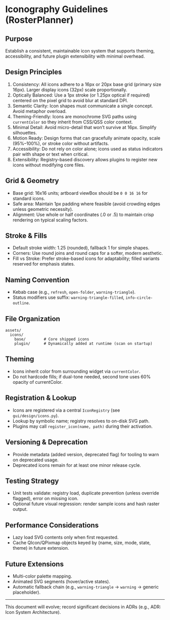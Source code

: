 # Iconography Guidelines (RosterPlanner)

## Purpose

Establish a consistent, maintainable icon system that supports theming, accessibility, and future plugin extensibility with minimal overhead.

## Design Principles

1. Consistency: All icons adhere to a 16px or 20px base grid (primary size 16px). Larger display icons (32px) scale proportionally.
2. Optically Balanced: Use a 1px stroke (or 1.25px optical if required) centered on the pixel grid to avoid blur at standard DPI.
3. Semantic Clarity: Icon shapes must communicate a single concept. Avoid metaphor overload.
4. Theming-Friendly: Icons are monochrome SVG paths using `currentColor` so they inherit from CSS/QSS color context.
5. Minimal Detail: Avoid micro-detail that won’t survive at 16px. Simplify silhouettes.
6. Motion Ready: Design forms that can gracefully animate opacity, scale (95%–100%), or stroke color without artifacts.
7. Accessibility: Do not rely on color alone; icons used as status indicators pair with shape or text when critical.
8. Extensibility: Registry-based discovery allows plugins to register new icons without modifying core files.

## Grid & Geometry

- Base grid: 16x16 units; artboard viewBox should be `0 0 16 16` for standard icons.
- Safe area: Maintain 1px padding where feasible (avoid crowding edges unless geometric necessity).
- Alignment: Use whole or half coordinates (.0 or .5) to maintain crisp rendering on typical scaling factors.

## Stroke & Fills

- Default stroke width: 1.25 (rounded), fallback 1 for simple shapes.
- Corners: Use round joins and round caps for a softer, modern aesthetic.
- Fill vs Stroke: Prefer stroke-based icons for adaptability; filled variants reserved for emphasis states.

## Naming Convention

- Kebab case (e.g., `refresh`, `open-folder`, `warning-triangle`).
- Status modifiers use suffix: `warning-triangle-filled`, `info-circle-outline`.

## File Organization

```
assets/
  icons/
    base/        # Core shipped icons
    plugin/      # Dynamically added at runtime (scan on startup)
```

## Theming

- Icons inherit color from surrounding widget via `currentColor`.
- Do not hardcode fills; if dual-tone needed, second tone uses 60% opacity of currentColor.

## Registration & Lookup

- Icons are registered via a central `IconRegistry` (see `gui/design/icons.py`).
- Lookup by symbolic name; registry resolves to on-disk SVG path.
- Plugins may call `register_icon(name, path)` during their activation.

## Versioning & Deprecation

- Provide metadata (added version, deprecated flag) for tooling to warn on deprecated usage.
- Deprecated icons remain for at least one minor release cycle.

## Testing Strategy

- Unit tests validate: registry load, duplicate prevention (unless override flagged), error on missing icon.
- Optional future visual regression: render sample icons and hash raster output.

## Performance Considerations

- Lazy load SVG contents only when first requested.
- Cache QIcon/QPixmap objects keyed by (name, size, mode, state, theme) in future extension.

## Future Extensions

- Multi-color palette mapping.
- Animated SVG segments (hover/active states).
- Automatic fallback chain (e.g., `warning-triangle` -> `warning` -> generic placeholder).

---

This document will evolve; record significant decisions in ADRs (e.g., ADR: Icon System Architecture).
